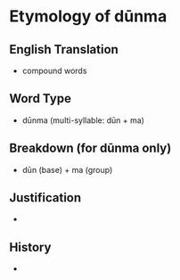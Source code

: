 # Etymology of dūnma

## English Translation
- compound words

## Word Type
- dūnma (multi-syllable: dūn + ma)

## Breakdown (for dūnma only)
- dūn (base) + ma (group)

## Justification
- 

## History
- 
